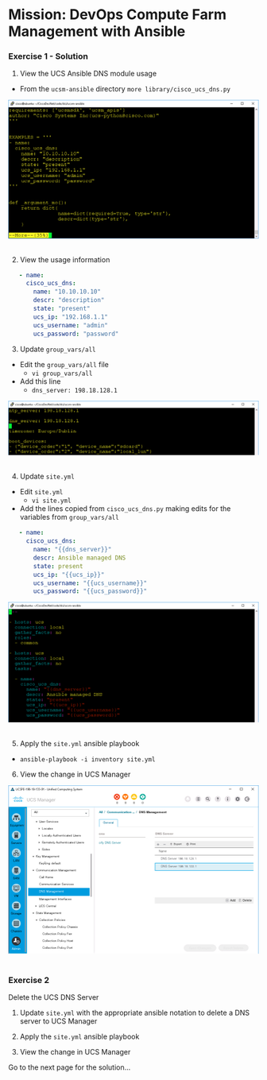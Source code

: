 # Mission: DevOps Compute Farm Management with Ansible

### Exercise 1 - Solution

1. View the UCS Ansible DNS module usage

  - From the `ucsm-ansible` directory
    `more library/cisco_ucs_dns.py`

  ![](assets/images/image-01.jpg)<br/><br/>

  <!--![](assets/images/image-01.jpg)<br/><br/>-->

2. View the usage information

  ```yaml
     - name:
       cisco_ucs_dns:
         name: "10.10.10.10"
         descr: "description"
         state: "present"
         ucs_ip: "192.168.1.1"
         ucs_username: "admin"
         ucs_password: "password"
  ```

3. Update `group_vars/all`

  - Edit the `group_vars/all` file
    - `vi group_vars/all`
  - Add this line
    - `dns_server: 198.18.128.1`

  ![](assets/images/image-02.jpg)<br/><br/>

  <!--![](assets/images/image-02.jpg)<br/><br/>-->

4. Update `site.yml`

  - Edit `site.yml`
    - `vi site.yml`
  - Add the lines copied from `cisco_ucs_dns.py` making edits for the variables from `group_vars/all`

  ```yaml
     - name:
       cisco_ucs_dns:
         name: "{{dns_server}}"
         descr: Ansible managed DNS
         state: present
         ucs_ip: "{{ucs_ip}}"
         ucs_username: "{{ucs_username}}"
         ucs_password: "{{ucs_password}}"
  ```

  ![](assets/images/image-03.jpg)<br/><br/>

  <!--![](assets/images/image-03.jpg)<br/><br/>-->

5. Apply the `site.yml` ansible playbook

  - `ansible-playbook -i inventory site.yml`

6. View the change in UCS Manager

  ![](assets/images/image-04.jpg)<br/><br/>

  <!--![](assets/images/image-04.jpg)<br/><br/>-->

### Exercise 2

Delete the UCS DNS Server

1. Update `site.yml` with the appropriate ansible notation to delete a DNS server to UCS Manager

2. Apply the `site.yml` ansible playbook

3. View the change in UCS Manager

Go to the next page for the solution...
